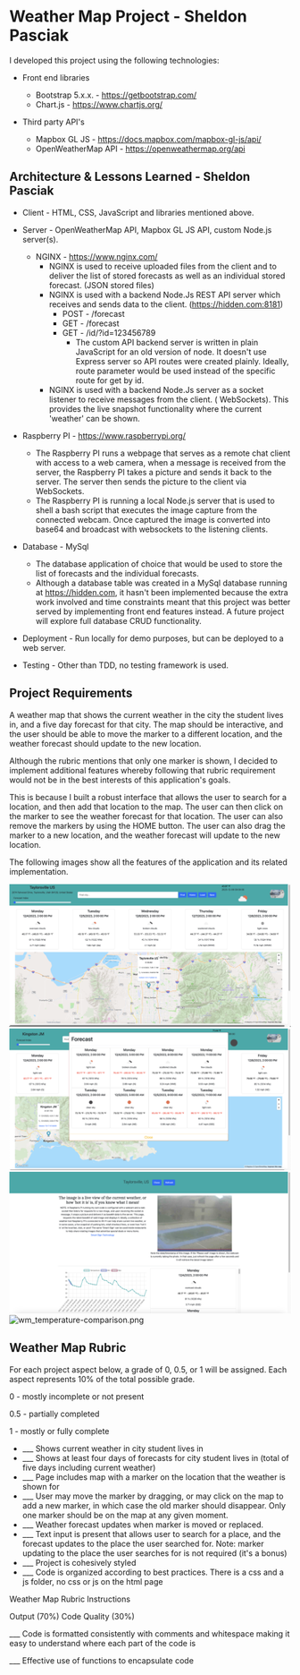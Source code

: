 # Weather Map Project - Sheldon Pasciak

I developed this project using the following technologies:

- Front end libraries
    - Bootstrap 5.x.x. - https://getbootstrap.com/
    - Chart.js - https://www.chartjs.org/

- Third party API's
    - Mapbox GL JS - https://docs.mapbox.com/mapbox-gl-js/api/
    - OpenWeatherMap API - https://openweathermap.org/api

## Architecture & Lessons Learned - Sheldon Pasciak

- Client - HTML, CSS, JavaScript and libraries mentioned above.
- Server - OpenWeatherMap API, Mapbox GL JS API, custom Node.js server(s).
    - NGINX - https://www.nginx.com/
        - NGINX is used to receive uploaded files from the client and to deliver the list of stored
          forecasts as well as an individual stored forecast. (JSON stored files)
        - NGINX is used with a backend Node.Js REST API server which receives and sends data to the
          client. (https://hidden.com:8181)
            - POST - /forecast
            - GET - /forecast
            - GET - /id/?id=123456789
                - The custom API backend server is written in plain JavaScript for an old version of node. It doesn't
                  use Express server so API routes were created plainly. Ideally, route parameter would be used instead
                  of the specific route for get by id.
        - NGINX is used with a backend Node.Js server as a socket listener to receive messages from the client. (
          WebSockets). This provides the live snapshot functionality where the current 'weather' can be shown.

- Raspberry PI - https://www.raspberrypi.org/
    - The Raspberry PI runs a webpage that serves as a remote chat client with access to a web camera, when a message is
      received from the server, the Raspberry PI takes a picture and sends it back to the server. The server then sends
      the picture to the client via WebSockets.
    - The Raspberry PI is running a local Node.js server that is used to shell a bash script that executes the image
      capture from the connected webcam. Once captured the image is converted into base64 and broadcast with websockets
      to the listening clients.

- Database - MySql
    - The database application of choice that would be used to store the list of forecasts and the individual forecasts.
    - Although a database table was created in a MySql database running at https://hidden.com, it hasn't been
      implemented because the extra work
      involved and time constraints meant that this project was better served by implementing front end features
      instead. A future project
      will explore full database CRUD functionality.

- Deployment - Run locally for demo purposes, but can be deployed to a web server.

- Testing - Other than TDD, no testing framework is used.

## Project Requirements

A weather map that shows the current weather in the city the student lives in, and a five day
forecast for that city. The map should be interactive, and the user should be able to move the
marker to a different location, and the weather forecast should update to the new location.

Although the rubric mentions that only one marker is shown, I decided to implement additional features whereby following
that rubric requirement would not be in the best interests of this application's goals.

This is because I built a robust interface that allows the
user to search for a location, and then add that location to the map. The user can then click on the marker to see the
weather forecast for that location. The user can also remove the markers by using the HOME button. The user can also
drag
the marker to a new location, and the weather forecast will update to the new location.

The following images show all the features of the application and its related implementation.

![wm_interface.png](images%2Fwm_interface.png)
![wm_day_forecast_detail.png](images%2Fwm_day_forecast_detail.png)
![wm_forecast-detail.png](images%2Fwm_forecast-detail.png)
![wm_temperature-comparison.png](images%2Fwm_temperature-comparison.png)

## Weather Map Rubric

For each project aspect below, a grade of 0, 0.5, or 1 will be assigned. Each aspect represents
10% of the total possible grade.

0 - mostly incomplete or not present

0.5 - partially completed

1 - mostly or fully complete

- ___ Shows current weather in city student lives in
- ___ Shows at least four days of forecasts for city student lives in (total of five days including
  current weather)
- ___ Page includes map with a marker on the location that the weather is shown for
- ___ User may move the marker by dragging, or may click on the map to add a new marker, in
  which case the old marker should disappear. Only one marker should be on the map at any
  given moment.
- ___ Weather forecast updates when marker is moved or replaced.
- ___ Text input is present that allows user to search for a place, and the forecast updates to the
  place the user searched for. Note: marker updating to the place the user searches for is not
  required (it's a bonus)
- ___ Project is cohesively styled
- ___ Code is organized according to best practices. There is a css and a js folder, no css or js on
  the html page

Weather Map Rubric
Instructions

Output (70%)
Code Quality (30%)

___ Code is formatted consistently with comments and whitespace making it easy to understand
where each part of the code is

___ Effective use of functions to encapsulate code